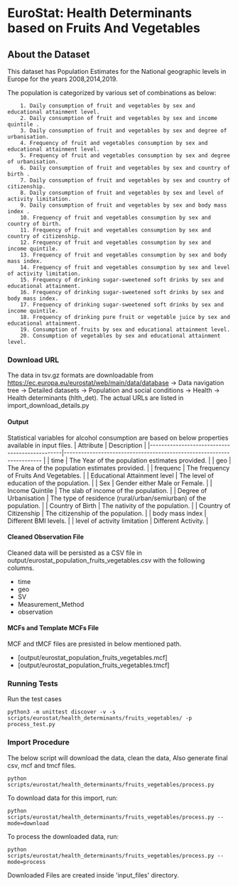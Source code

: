 # EuroStat: Health Determinants based on Fruits And Vegetables


## About the Dataset
This dataset has Population Estimates for the National geographic levels in Europe for the years 2008,2014,2019.

The population is categorized by various set of combinations as below:
        
        1. Daily consumption of fruit and vegetables by sex and educational attainment level.
        2. Daily consumption of fruit and vegetables by sex and income quintile .
        3. Daily consumption of fruit and vegetables by sex and degree of urbanisation.
        4. Frequency of fruit and vegetables consumption by sex and educational attainment level.
        5. Frequency of fruit and vegetables consumption by sex and degree of urbanisation.
        6. Daily consumption of fruit and vegetables by sex and country of birth .
        7. Daily consumption of fruit and vegetables by sex and country of citizenship.
        8. Daily consumption of fruit and vegetables by sex and level of activity limitation.
        9. Daily consumption of fruit and vegetables by sex and body mass index . 
        10. Frequency of fruit and vegetables consumption by sex and country of birth.
        11. Frequency of fruit and vegetables consumption by sex and country of citizenship.
        12. Frequency of fruit and vegetables consumption by sex and income quintile.
        13. Frequency of fruit and vegetables consumption by sex and body mass index.
        14. Frequency of fruit and vegetables consumption by sex and level of activity limitation.
        15. Frequency of drinking sugar-sweetened soft drinks by sex and educational attainment.
        16. Frequency of drinking sugar-sweetened soft drinks by sex and body mass index.
        17. Frequency of drinking sugar-sweetened soft drinks by sex and income quintile.
        18. Frequency of drinking pure fruit or vegetable juice by sex and educational attainment.
        19. Consumption of fruits by sex and educational attainment level.
        20. Consumption of vegetables by sex and educational attainment level.
        

### Download URL

The data in tsv.gz formats are downloadable from https://ec.europa.eu/eurostat/web/main/data/database -> Data navigation tree -> Detailed datasets -> Population and social conditions -> Health -> Health determinants (hlth_det).
The actual URLs are listed in import_download_details.py


#### Output

Statistical variables for alcohol consumption are based on below properties available in input files.
| Attribute                                     | Description                                                       	|
|-----------------------------------------------|----------------------------------------------------------------------	|
| time                          		        | The Year of the population estimates provided.                    	|
| geo                           		        | The Area of the population estimates provided.            	    	|
| frequenc               			            | The frequency of Fruits And Vegetables.                  		        |
| Educational Attainment level      		    | The level of education of the population.  				            |
| Sex                   			            | Gender either Male or Female.                         	        	|
| Income Quintile               		        | The slab of income of the population.                 	        	|
| Degree of Urbanisation            		    | The type of residence (rural/urban/semiurban) of the population.      |
| Country of Birth                  		    | The nativity of the population.                   			        |
| Country of Citizenship                	    | The citizenship of the population.                			        |
| body mass index                               | Different BMI levels.                                                 |
| level of activity limitation                  | Different Activity.                                                   |



#### Cleaned Observation File
Cleaned data will be persisted as a CSV file in output/eurostat_population_fruits_vegetables.csv with the following columns.

- time
- geo
- SV
- Measurement_Method
- observation


#### MCFs and Template MCFs File
MCF and tMCF files are presisted in below mentioned path.
- [output/eurostat_population_fruits_vegetables.mcf]
- [output/eurostat_population_fruits_vegetables.tmcf]


### Running Tests

Run the test cases

`python3 -m unittest discover -v -s scripts/eurostat/health_determinants/fruits_vegetables/ -p process_test.py`


### Import Procedure

The below script will download the data, clean the data, Also generate final csv, mcf and tmcf files.

`python scripts/eurostat/health_determinants/fruits_vegetables/process.py`

To download data for this import, run:

`python scripts/eurostat/health_determinants/fruits_vegetables/process.py --mode=download`

To process the downloaded data, run:

`python scripts/eurostat/health_determinants/fruits_vegetables/process.py --mode=process`

Downloaded Files are created inside 'input_files' directory.
